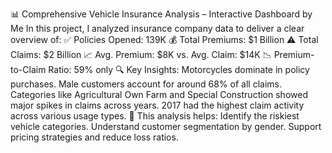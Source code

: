 📊 Comprehensive Vehicle Insurance Analysis – Interactive Dashboard by Me
In this project, I analyzed insurance company data to deliver a clear overview of:
✅ Policies Opened: 139K
💰 Total Premiums: $1 Billion
⚠️ Total Claims: $2 Billion
📈 Avg. Premium: $8K vs. Avg. Claim: $14K
📉 Premium-to-Claim Ratio: 59% only
🔍 Key Insights:
Motorcycles dominate in policy purchases.
Male customers account for around 68% of all claims.
Categories like Agricultural Own Farm and Special Construction showed major spikes in claims across years.
2017 had the highest claim activity across various usage types.
📌 This analysis helps:
Identify the riskiest vehicle categories.
Understand customer segmentation by gender.
Support pricing strategies and reduce loss ratios.
